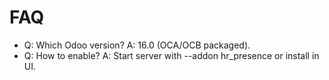 # FAQ

- Q: Which Odoo version? A: 16.0 (OCA/OCB packaged).
- Q: How to enable? A: Start server with --addon hr_presence or install in UI.
